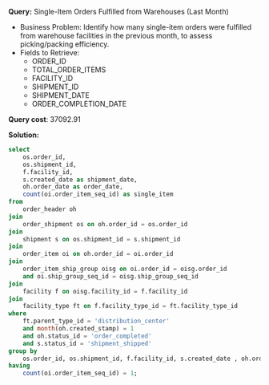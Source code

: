 **Query:** Single-Item Orders Fulfilled from Warehouses (Last Month)
 - Business Problem:
   Identify how many single-item orders were fulfilled from warehouse facilities in the previous month, to assess picking/packing efficiency.
 - Fields to Retrieve:
   - ORDER_ID 
   - TOTAL_ORDER_ITEMS 
   - FACILITY_ID 
   - SHIPMENT_ID 
   - SHIPMENT_DATE 
   - ORDER_COMPLETION_DATE

**Query cost**: 37092.91

**Solution:** 
```sql
select 
    os.order_id,
    os.shipment_id,
    f.facility_id,
    s.created_date as shipment_date,
    oh.order_date as order_date,
    count(oi.order_item_seq_id) as single_item
from 
    order_header oh
join 
    order_shipment os on oh.order_id = os.order_id
join 
    shipment s on os.shipment_id = s.shipment_id
join 
    order_item oi on oh.order_id = oi.order_id
join 
    order_item_ship_group oisg on oi.order_id = oisg.order_id 
    and oi.ship_group_seq_id = oisg.ship_group_seq_id
join 
    facility f on oisg.facility_id = f.facility_id
join  
    facility_type ft on f.facility_type_id = ft.facility_type_id 
where 
    ft.parent_type_id = 'distribution_center'  
    and month(oh.created_stamp) = 1
    and oh.status_id = 'order_completed'
    and s.status_id = 'shipment_shipped'
group by 
    os.order_id, os.shipment_id, f.facility_id, s.created_date , oh.order_date
having 
    count(oi.order_item_seq_id) = 1;
